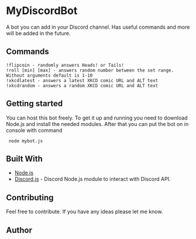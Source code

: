 # MyDiscordBot

A bot you can add in your Discord channel. Has useful commands 
and more will be added in the future.  


## Commands 

    !flipcoin - randomly answers Heads! or Tails!
    !roll [min] [max] - answers random number between the set range. Without arguments default is 1-10
    !xkcdlatest - answers a latest XKCD comic URL and ALT text
    !xkcdrandom - answers a random XKCD comic URL and ALT text

## Getting started

You can host this bot freely. To get it up and running
you need to download Node.js and install the needed modules.
After that you can put the bot on in console with command
    
     node mybot.js
     
## Built With

* [Node.js](https://nodejs.org/en/)
* [Discord.js](https://discord.js.org/) - Discord Node.js module to interact with Discord API.

## Contributing

Feel free to contribute. If you have any ideas please let me know.

## Author
